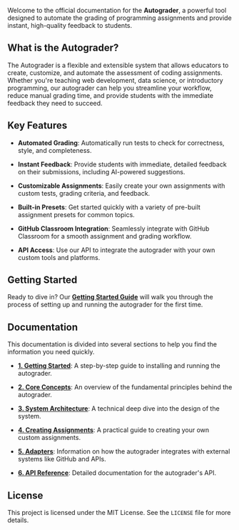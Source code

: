
Welcome to the official documentation for the **Autograder**, a powerful tool designed to automate the grading of programming assignments and provide instant, high-quality feedback to students.

## What is the Autograder?

The Autograder is a flexible and extensible system that allows educators to create, customize, and automate the assessment of coding assignments. Whether you're teaching web development, data science, or introductory programming, our autograder can help you streamline your workflow, reduce manual grading time, and provide students with the immediate feedback they need to succeed.

## Key Features

* **Automated Grading**: Automatically run tests to check for correctness, style, and completeness.

* **Instant Feedback**: Provide students with immediate, detailed feedback on their submissions, including AI-powered suggestions.

* **Customizable Assignments**: Easily create your own assignments with custom tests, grading criteria, and feedback.

* **Built-in Presets**: Get started quickly with a variety of pre-built assignment presets for common topics.

* **GitHub Classroom Integration**: Seamlessly integrate with GitHub Classroom for a smooth assignment and grading workflow.

* **API Access**: Use our API to integrate the autograder with your own custom tools and platforms.

## Getting Started

Ready to dive in? Our [**Getting Started Guide**](/docs/getting_started.md) will walk you through the process of setting up and running the autograder for the first time.

## Documentation

This documentation is divided into several sections to help you find the information you need quickly.

* [**1. Getting Started**](1_getting_started.md): A step-by-step guide to installing and running the autograder.

* [**2. Core Concepts**](2_core_concepts.md): An overview of the fundamental principles behind the autograder.

* [**3. System Architecture**](3_system_architecture.md): A technical deep dive into the design of the system.

* [**4. Creating Assignments**](4_creating_assignments.md): A practical guide to creating your own custom assignments.

* [**5. Adapters**](5_adapters.md): Information on how the autograder integrates with external systems like GitHub and APIs.

* [**6. API Reference**](6_api_reference.md): Detailed documentation for the autograder's API.



## License

This project is licensed under the MIT License. See the `LICENSE` file for more details.
